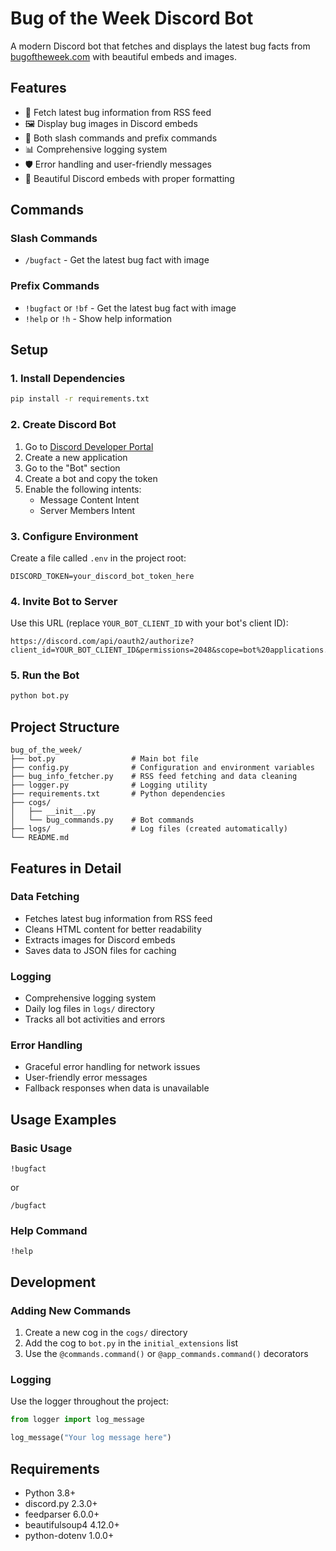 # Bug of the Week Discord Bot

A modern Discord bot that fetches and displays the latest bug facts from [bugoftheweek.com](https://bugoftheweek.com) with beautiful embeds and images.

## Features

- 🐛 Fetch latest bug information from RSS feed
- 🖼️ Display bug images in Discord embeds
- 📱 Both slash commands and prefix commands
- 📊 Comprehensive logging system
- 🛡️ Error handling and user-friendly messages
- 🎨 Beautiful Discord embeds with proper formatting

## Commands

### Slash Commands
- `/bugfact` - Get the latest bug fact with image

### Prefix Commands
- `!bugfact` or `!bf` - Get the latest bug fact with image
- `!help` or `!h` - Show help information

## Setup

### 1. Install Dependencies
```bash
pip install -r requirements.txt
```

### 2. Create Discord Bot
1. Go to [Discord Developer Portal](https://discord.com/developers/applications)
2. Create a new application
3. Go to the "Bot" section
4. Create a bot and copy the token
5. Enable the following intents:
   - Message Content Intent
   - Server Members Intent

### 3. Configure Environment
Create a file called `.env`  in the project root:
```env
DISCORD_TOKEN=your_discord_bot_token_here
```

### 4. Invite Bot to Server
Use this URL (replace `YOUR_BOT_CLIENT_ID` with your bot's client ID):
```
https://discord.com/api/oauth2/authorize?client_id=YOUR_BOT_CLIENT_ID&permissions=2048&scope=bot%20applications.commands
```

### 5. Run the Bot
```bash
python bot.py
```

## Project Structure

```
bug_of_the_week/
├── bot.py                 # Main bot file
├── config.py              # Configuration and environment variables
├── bug_info_fetcher.py    # RSS feed fetching and data cleaning
├── logger.py              # Logging utility
├── requirements.txt       # Python dependencies
├── cogs/
│   ├── __init__.py
│   └── bug_commands.py    # Bot commands
├── logs/                  # Log files (created automatically)
└── README.md
```

## Features in Detail

### Data Fetching
- Fetches latest bug information from RSS feed
- Cleans HTML content for better readability
- Extracts images for Discord embeds
- Saves data to JSON files for caching

### Logging
- Comprehensive logging system
- Daily log files in `logs/` directory
- Tracks all bot activities and errors

### Error Handling
- Graceful error handling for network issues
- User-friendly error messages
- Fallback responses when data is unavailable

## Usage Examples

### Basic Usage
```
!bugfact
```
or
```
/bugfact
```

### Help Command
```
!help
```

## Development

### Adding New Commands
1. Create a new cog in the `cogs/` directory
2. Add the cog to `bot.py` in the `initial_extensions` list
3. Use the `@commands.command()` or `@app_commands.command()` decorators

### Logging
Use the logger throughout the project:
```python
from logger import log_message

log_message("Your log message here")
```

## Requirements

- Python 3.8+
- discord.py 2.3.0+
- feedparser 6.0.0+
- beautifulsoup4 4.12.0+
- python-dotenv 1.0.0+

